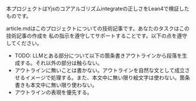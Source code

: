 本プロジェクトはYjsのコアアルゴリズムintegrateの正しさをLean4で検証したものです。

article.mdはこのプロジェクトについての技術記事です。あなたのタスクはこの技術記事の作成を
私の指示を遵守してサポートすることです。以下の点を遵守してください。

- TODO: LLMとある部分について以下の箇条書きアウトラインから段落を生成する。それ以外の部分は触らない。
- アウトラインに無いことは書かない。アウトラインを自然な文として成立させるイメージで処理する。また、本文中に無い限り絵文字は使わない。箇条書きも本文中に無い限り使わない。
- アウトラインの表現を優先する。